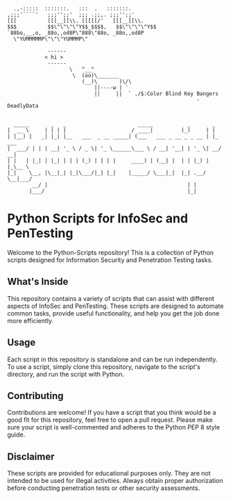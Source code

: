 ```
  .,-:::::  :::::::.   :::  .   :::::::.  
,;;;'````'   ;;;'';;'  ;;; .;;,. ;;;'';;' 
[[[          [[[__[[\\. [[[[[/'   [[[__[[\\.
$$$          $$\"\"\"\"Y$$_$$$$,   $$\"\"\"\"Y$$
`88bo,__,o, _88o,,od8P\"888\"88o, _88o,,od8P
  \"YUMMMMMP\"\"\"YUMMMP\"

			 ------
			< hi >
			 ------
			        \   ^__^
			         \  (oo)\_______
			            (__)\       )\/\
			                ||----w | `
			                ||     ||  ` ./$:Color Blind Key Bangers
                                                             -DeadlyData


  _____       _   _                       _____           _       _       
|  __ \     | | | |                     / ____|         (_)     | |      
| |__) |   _| |_| |__   ___  _ __ _____| (___   ___ _ __ _ _ __ | |_ ___ 
|  ___/ | | | __| '_ \ / _ \| '_ \______\___ \ / __| '__| | '_ \| __/ __|
| |   | |_| | |_| | | | (_) | | | |     ____) | (__| |  | | |_) | |_\__ \
|_|    \__, |\__|_| |_|\___/|_| |_|    |_____/ \___|_|  |_| .__/ \__|___/
        __/ |                                             | |            
       |___/                                              |_|            
```

# Python Scripts for InfoSec and PenTesting

Welcome to the Python-Scripts repository! This is a collection of Python scripts designed for Information Security and Penetration Testing tasks.

## What's Inside

This repository contains a variety of scripts that can assist with different aspects of InfoSec and PenTesting. These scripts are designed to automate common tasks, provide useful functionality, and help you get the job done more efficiently.

## Usage

Each script in this repository is standalone and can be run independently. To use a script, simply clone this repository, navigate to the script's directory, and run the script with Python.

## Contributing

Contributions are welcome! If you have a script that you think would be a good fit for this repository, feel free to open a pull request. Please make sure your script is well-commented and adheres to the Python PEP 8 style guide.

## Disclaimer

These scripts are provided for educational purposes only. They are not intended to be used for illegal activities. Always obtain proper authorization before conducting penetration tests or other security assessments.

